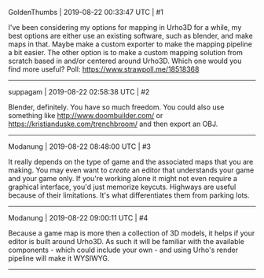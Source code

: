 GoldenThumbs | 2019-08-22 00:33:47 UTC | #1

I've been considering my options for mapping in Urho3D for a while, my best options are either use an existing software, such as blender, and make maps in that. Maybe make a custom exporter to make the mapping pipeline a bit easier. The other option is to make a custom mapping solution from scratch based in and/or centered around Urho3D. Which one would you find more useful?
Poll: https://www.strawpoll.me/18518368

-------------------------

suppagam | 2019-08-22 02:58:38 UTC | #2

Blender, definitely. You have so much freedom. You could also use something like http://www.doombuilder.com/ or https://kristianduske.com/trenchbroom/ and then export an OBJ.

-------------------------

Modanung | 2019-08-22 08:48:00 UTC | #3

It really depends on the type of game and the associated maps that you are making. You may even want to *create* an editor that understands your game and your game only. If you're working alone it might not even require a graphical interface, you'd just memorize keycuts.
Highways are useful because of their limitations. It's what differentiates them from parking lots.

-------------------------

Modanung | 2019-08-22 09:00:11 UTC | #4

Because a game map is more then a collection of 3D models, it helps if your editor is built around Urho3D. As such it will be familiar with the available components - which could include your own - and using Urho's render pipeline will make it WYSIWYG.

-------------------------

